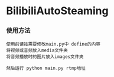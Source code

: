 # BilibiliAutoSteaming

### 使用方法
    使用前请按需要修改main.py中 define的内容
    将视频或音频放入media文件夹
    将音频播放时的图片放入images文件夹

    然后运行 python main.py rtmp地址